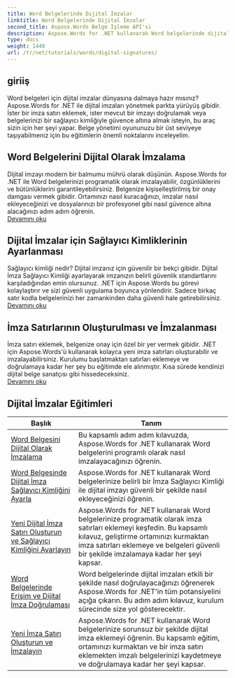 ```yaml
---
title: Word Belgelerinde Dijital İmzalar
linktitle: Word Belgelerinde Dijital İmzalar
second_title: Aspose.Words Belge İşleme API'si
description: Aspose.Words for .NET kullanarak Word belgelerinde dijital imzaları imzalama, doğrulama ve yönetmeye ilişkin adım adım eğitimleri keşfedin.
type: docs
weight: 1440
url: /tr/net/tutorials/words/digital-signatures/
---
```

## giriiş

Word belgeleri için dijital imzalar dünyasına dalmaya hazır mısınız? Aspose.Words for .NET ile dijital imzaları yönetmek parkta yürüyüş gibidir. İster bir imza satırı eklemek, ister mevcut bir imzayı doğrulamak veya belgelerinizi bir sağlayıcı kimliğiyle güvence altına almak isteyin, bu araç sizin için her şeyi yapar. Belge yönetimi oyununuzu bir üst seviyeye taşıyabilmeniz için bu eğitimlerin önemli noktalarını inceleyelim.

## Word Belgelerini Dijital Olarak İmzalama  

Dijital imzayı modern bir balmumu mührü olarak düşünün. Aspose.Words for .NET ile Word belgelerinizi programatik olarak imzalayabilir, özgünlüklerini ve bütünlüklerini garantileyebilirsiniz. Belgenize kişiselleştirilmiş bir onay damgası vermek gibidir. Ortamınızı nasıl kuracağınızı, imzalar nasıl ekleyeceğinizi ve dosyalarınızı bir profesyonel gibi nasıl güvence altına alacağınızı adım adım öğrenin.  
[Devamını oku](./digitally-signing-word-document/)  

## Dijital İmzalar için Sağlayıcı Kimliklerinin Ayarlanması  

Sağlayıcı kimliği nedir? Dijital imzanız için güvenilir bir bekçi gibidir. Dijital İmza Sağlayıcı Kimliği ayarlayarak imzanızın belirli güvenlik standartlarını karşıladığından emin olursunuz. .NET için Aspose.Words bu görevi kolaylaştırır ve sizi güvenli uygulama boyunca yönlendirir. Sadece birkaç satır kodla belgelerinizi her zamankinden daha güvenli hale getirebilirsiniz.  
[Devamını oku](./set-digital-signature-provider-id/)  

## İmza Satırlarının Oluşturulması ve İmzalanması  

İmza satırı eklemek, belgenize onay için özel bir yer vermek gibidir. .NET için Aspose.Words'ü kullanarak kolayca yeni imza satırları oluşturabilir ve imzalayabilirsiniz. Kurulumu başlatmaktan satırları eklemeye ve doğrulamaya kadar her şey bu eğitimde ele alınmıştır. Kısa sürede kendinizi dijital belge sanatçısı gibi hissedeceksiniz.  
[Devamını oku](./create-and-sign-new-signature-line/)  

 ## Dijital İmzalar Eğitimleri
| Başlık | Tanım |
| --- | --- |
| [Word Belgesini Dijital Olarak İmzalama](./digitally-signing-word-document/) | Bu kapsamlı adım adım kılavuzda, Aspose.Words for .NET kullanarak Word belgelerini programlı olarak nasıl imzalayacağınızı öğrenin. |
| [Word Belgesinde Dijital İmza Sağlayıcı Kimliğini Ayarla](./set-digital-signature-provider-id/) | Aspose.Words for .NET kullanarak Word belgelerinize belirli bir İmza Sağlayıcı Kimliği ile dijital imzayı güvenli bir şekilde nasıl ekleyeceğinizi öğrenin. |
| [Yeni Dijital İmza Satırı Oluşturun ve Sağlayıcı Kimliğini Ayarlayın](./create-new-digital-signature-line-and-set-provider-id/) | Aspose.Words for .NET kullanarak Word belgelerinize programatik olarak imza satırları eklemeyi keşfedin. Bu kapsamlı kılavuz, geliştirme ortamınızı kurmaktan imza satırları eklemeye ve belgeleri güvenli bir şekilde imzalamaya kadar her şeyi kapsar. |
| [Word Belgelerinde Erişim ve Dijital İmza Doğrulaması](./access-and-digital-signature-verification/) | Word belgelerinde dijital imzaları etkili bir şekilde nasıl doğrulayacağınızı öğrenerek Aspose.Words for .NET'in tüm potansiyelini açığa çıkarın. Bu adım adım kılavuz, kurulum sürecinde size yol gösterecektir. |
| [Yeni İmza Satırı Oluşturun ve İmzalayın](./create-and-sign-new-signature-line/) | Aspose.Words for .NET kullanarak Word belgelerinize sorunsuz bir şekilde dijital imza eklemeyi öğrenin. Bu kapsamlı eğitim, ortamınızı kurmaktan ve bir imza satırı eklemekten imzalı belgelerinizi kaydetmeye ve doğrulamaya kadar her şeyi kapsar. |
